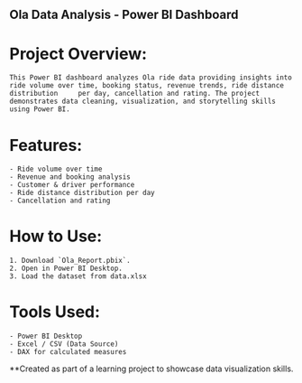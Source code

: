 ## Ola Data Analysis - Power BI Dashboard

# Project Overview:
    This Power BI dashboard analyzes Ola ride data providing insights into ride volume over time, booking status, revenue trends, ride distance distribution     per day, cancellation and rating. The project demonstrates data cleaning, visualization, and storytelling skills using Power BI.

# Features:
    - Ride volume over time     
    - Revenue and booking analysis
    - Customer & driver performance
    - Ride distance distribution per day
    - Cancellation and rating

# How to Use:
    1. Download `Ola_Report.pbix`.
    2. Open in Power BI Desktop.
    3. Load the dataset from data.xlsx

# Tools Used:
    - Power BI Desktop
    - Excel / CSV (Data Source)
    - DAX for calculated measures


**Created as part of a learning project to showcase data visualization skills.
